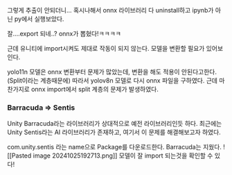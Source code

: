 그렇게 추출이 안되더니...
혹시나해서 onnx 라이브러리 다 uninstall하고
ipynb가 아닌 py에서 실행보았다.

잘....export 되네..? onnx가 뽑혔다!ㅋㅋㅋㅋ

근데 유니티에 import시켜도 제대로 작동이 되지 않는다.
모델을 변환할 필요가 있어보인다.

yolo11n  모델은 onnx 변환부터 문제가 많았는데, 변환을 해도 적용이 안된다고한다. (Split이라는 계층때문에)
따라서 yolov8n 모델로 다시 onnx 파일을 구하였다. 근데 마찬가지로 onnx import에서 split 계층의 문제가 발생하였다.

### Barracuda => Sentis
Unity Barracuda라는 라이브러리가 상대적으로 예전 라이브러리인듯 하다.
최근에는 Unity Sentis라는 AI 라이브러리가 존재하고, 여기서 이 문제를 해결해보고자 하였다.

com.unity.sentis 라는 name으로 Package를 다운로드한다. Barracuda는 지웠다.
![[Pasted image 20241025192713.png]]
모델이 잘 import 되는것을 확인할 수 있다!


